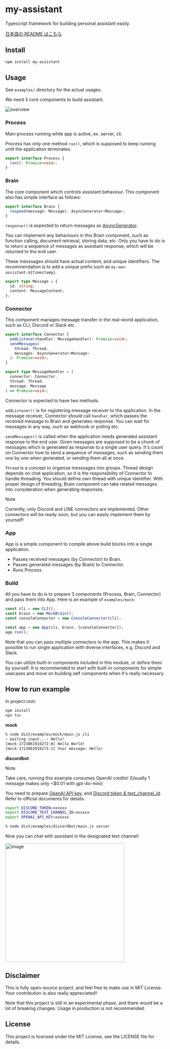 # my-assistant

Typescript framework for building personal assistant easily.

<a href="./README-ja.md">日本語の README はこちら</a>

## Install

```sh
npm install my-assistant
```

## Usage

See `examples/` directory for the actual usages.

We need 3 core components to build assistant.

![overview](https://github.com/user-attachments/assets/c429ca69-545d-49c9-a231-22e45d71b4e4)

### Process

Main process running while app is active, ex. server, cli.

Process has only one method `run()`, which is supposed to keep running until the application terminates:

```ts
export interface Process {
  run(): Promise<void>;
}
```

### Brain

The core component which controls assistant behaviour.
This component also has simple interface as follows:

```ts
export interface Brain {
  respond(message: Message): AsyncGenerator<Message>;
}
```

`response()` is expected to return messages as [AsyncGenerator](https://developer.mozilla.org/en-US/docs/Web/JavaScript/Reference/Global_Objects/AsyncGenerator).

You can implement any behaviours in this Brain component, such as function calling, document retrieval, storing data, etc. Only you have to do is to return a sequence of messages as assistant response, which will be returned to the end user.

These messsages should have actual content, and unique identifiers. The recommendation is to add a unique prefix such as `my-own-assistant-${timestamp}`.

```ts
export type Message = {
  id: string;
  content: MessageContent;
};
```

### Connector

This component manages message transfer in the real-world application, such as CLI, Discord or Slack etc.

```ts
export interface Connector {
  addListener(handler: MessageHandler): Promise<void>;
  sendMessages(
    thread: Thread,
    messages: AsyncGenerator<Message>
  ): Promise<void>;
}

export type MessageHandler = (
  connector: Connector,
  thread: Thread,
  message: Message
) => Promise<void>;
```

Connector is expected to have two methods.

`addListener()` is for registering message receiver to the application. In the message receiver, Connector should call `handler`, which passes the received message to Brain and generates response. You can wait for messages in any way, such as webhook or polling etc.

`sendMessages()` is called when the application needs generated assistant response to the end user. Given messages are supposed to be a chunk of messages which is generated as response to a single user query. It's count on Connector how to send a sequence of messages, such as sending them one by one when generated, or sending them all at once.

`Thread` is a concept to organize messsages into groups. Thread design depends on chat application, so it is the responsibility of Connector to handle threading. You should define own thread with unique identifier. With proper design of threading, Brain component can take related messages into consideration when generating responses.

> [!NOTE]
> Currently, only Discord and LINE connectors are implemented. Other connectors will be ready soon, but you can easily implement them by yourself!

### App

App is a simple component to compile above build blocks into a single application.

- Passes received messages (by Connector) to Brain.
- Passes generated messages (by Brain) to Connector.
- Runs Process.

### Build

All you have to do is to prepare 3 components (Process, Brain, Connector) and pass them into App. Here is an example of `examples/mock`:

```ts
const cli = new CLI();
const brain = new MockBrain();
const consoleConnector = new ConsoleConnector(cli);

const app = new App(cli, brain, [consoleConnector]);
app.run();
```

Note that you can pass multiple connectors to the app. This makes it possible to run single application with diverse interfaces, e.g. Discord and Slack.

You can utilize built-in components included in this module, or define them by yourself. It is recommended to start with built-in components for simple usecases and move on building self components when it's really necessary.

## How to run example

In project root:

```sh
npm install
npx tsc
```

**mock**

```sh
% node dist/examples/mock/main.js cli
> waiting input...: Hello!
[mock-1723861916272-0] Hello World!
[mock-1723861916273-1] Your message: Hello!
```

**discordbot**

> [!NOTE]
> Take care, running this example consumes OpenAI credits! (Usually 1 message makes only <$0.01 with gpt-4o-mini)

You need to prepare [OpenAI API key](https://platform.openai.com/docs/quickstart), and [Discord token & text_channel_id](https://discord.com/developers/docs/quick-start/getting-started). Refer to official documents for details.

```sh
export DISCORD_TOKEN=xxxxxx
export DISCORD_TEXT_CHANNEL_ID=xxxxxx
export OPENAI_API_KEY=xxxxxx
```

```sh
% node dist/examples/discordbot/main.js server
```

Now you can chat with assistant in the designated text channel!

<img width="375" alt="image" src="https://github.com/user-attachments/assets/5388f167-ae4f-4eab-8dff-29b5638ce026">

## Disclaimer

This is fully open-source project, and feel free to make use in MIT License. Your contribution is also really appreciated!!

Note that this project is still in an experimental phase, and there would be a lot of breaking changes. Usage in production is not recommended.

## License

This project is licensed under the MIT License, see the LICENSE file for details.
